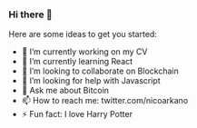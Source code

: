 ### Hi there 👋

<!--
**nicoarkano/nicoarkano** is a ✨ _special_ ✨ repository because its `README.md` (this file) appears on your GitHub profile.-->

Here are some ideas to get you started:

- 🔭 I’m currently working on my CV
- 🌱 I’m currently learning React
- 👯 I’m looking to collaborate on Blockchain
- 🤔 I’m looking for help with Javascript
- 💬 Ask me about Bitcoin
- 📫 How to reach me: twitter.com/nicoarkano
- ⚡ Fun fact: I love Harry Potter
